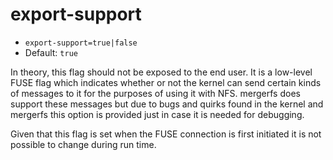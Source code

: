# export-support

* `export-support=true|false`
* Default: `true`


In theory, this flag should not be exposed to the end user. It is a
low-level FUSE flag which indicates whether or not the kernel can send
certain kinds of messages to it for the purposes of using it with
NFS. mergerfs does support these messages but due to bugs and quirks
found in the kernel and mergerfs this option is provided just in case
it is needed for debugging.

Given that this flag is set when the FUSE connection is first
initiated it is not possible to change during run time.

